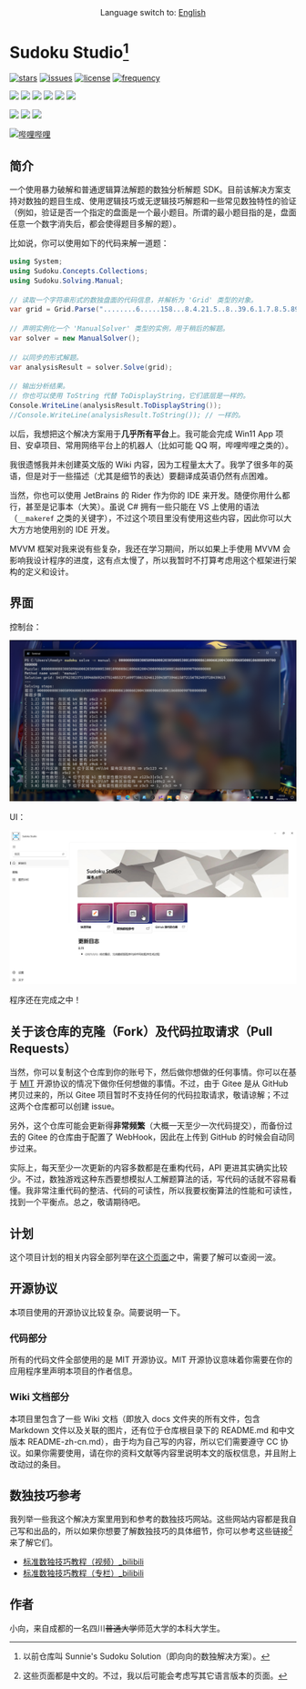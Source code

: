 <center>Language switch to: <a href="README.md">English</a></center>

# Sudoku Studio[^1]

[![stars](https://img.shields.io/github/stars/SunnieShine/Sudoku?color=097abb)](https://github.com/SunnieShine/Sudoku/stargazers)
[![issues](https://img.shields.io/github/issues/SunnieShine/Sudoku?color=097abb)](https://github.com/SunnieShine/Sudoku/issues)
[![license](https://img.shields.io/github/license/SunnieShine/Sudoku?color=097abb)](https://github.com/SunnieShine/Sudoku/blob/main/LICENSE)
[![frequency](https://img.shields.io/github/commit-activity/m/SunnieShine/Sudoku?color=097abb)](https://github.com/badges/SunnieShine/Sudoku)

![](https://img.shields.io/badge/%E7%BC%96%E7%A8%8B%E8%AF%AD%E8%A8%80-C%23%2011%20%E9%A2%84%E8%A7%88%E7%89%88-%23178600)
![](https://img.shields.io/badge/%E5%9F%BA%E6%9C%AC%E6%A1%86%E6%9E%B6-.NET%207-blueviolet)
![](https://img.shields.io/badge/%E7%BC%A9%E8%BF%9B-Tab-lightgrey)
![](https://img.shields.io/badge/IDE-Visual%20Studio%202022%20v17.3%20%E9%A2%84%E8%A7%88%E7%89%88-%23cf98fb)
![](https://img.shields.io/badge/%E8%AF%AD%E8%A8%80-%E8%8B%B1%E8%AF%AD%E3%80%81%E7%AE%80%E4%BD%93%E4%B8%AD%E6%96%87-success)
[![](https://img.shields.io/badge/UI%20%E9%A1%B9%E7%9B%AE-%E5%90%8D%E4%B9%83%EF%BC%88Sudoku.UI%EF%BC%89-%230d1117)](https://github.com/SunnieShine/Sudoku/tree/main/src/Sudoku.UI)

[![](https://img.shields.io/badge/GitHub-%E7%82%B9%E6%88%91%EF%BC%81-%230d1117?logo=github)](https://github.com/SunnieShine/Sudoku)
[![](https://img.shields.io/badge/Gitee-%E7%82%B9%E6%88%91%EF%BC%81-%230d1117?logo=gitee)](https://gitee.com/SunnieShine/Sudoku)
[![](https://img.shields.io/badge/Wiki-%E7%82%B9%E6%88%91%EF%BC%81-%230d1117)](https://sunnieshine.github.io/Sudoku/)

[![哔哩哔哩](https://img.shields.io/badge/dynamic/json?color=%23fb7299&label=%E5%93%94%E5%93%A9%E5%93%94%E5%93%A9&logo=bilibili&query=%24.data.follower&suffix=%20%E5%85%B3%E6%B3%A8&url=https%3A%2F%2Fapi.bilibili.com%2Fx%2Frelation%2Fstat%3Fvmid%3D23736703)](https://space.bilibili.com/23736703)

## 简介

一个使用暴力破解和普通逻辑算法解题的数独分析解题 SDK。目前该解决方案支持对数独的题目生成、使用逻辑技巧或无逻辑技巧解题和一些常见数独特性的验证（例如，验证是否一个指定的盘面是一个最小题目。所谓的最小题目指的是，盘面任意一个数字消失后，都会使得题目多解的题）。

比如说，你可以使用如下的代码来解一道题：

```csharp
using System;
using Sudoku.Concepts.Collections;
using Sudoku.Solving.Manual;

// 读取一个字符串形式的数独盘面的代码信息，并解析为 'Grid' 类型的对象。
var grid = Grid.Parse("........6.....158...8.4.21.5..8..39.6.1.7.8.5.89..5..1.24.5.9...659.....9........");

// 声明实例化一个 'ManualSolver' 类型的实例，用于稍后的解题。
var solver = new ManualSolver();

// 以同步的形式解题。
var analysisResult = solver.Solve(grid);

// 输出分析结果。
// 你也可以使用 ToString 代替 ToDisplayString，它们底层是一样的。
Console.WriteLine(analysisResult.ToDisplayString());
//Console.WriteLine(analysisResult.ToString()); // 一样的。
```

以后，我想把这个解决方案用于**几乎所有平台**上。我可能会完成 Win11 App 项目、安卓项目、常用网络平台上的机器人（比如可能 QQ 啊，哔哩哔哩之类的）。

我很遗憾我并未创建英文版的 Wiki 内容，因为工程量太大了。我学了很多年的英语，但是对于一些描述（尤其是细节的表达）要翻译成英语仍然有点困难。

当然，你也可以使用 JetBrains 的 Rider 作为你的 IDE 来开发。随便你用什么都行，甚至是记事本（大笑）。虽说 C# 拥有一些只能在 VS 上使用的语法（`__makeref` 之类的关键字），不过这个项目里没有使用这些内容，因此你可以大大方方地使用别的 IDE 开发。

MVVM 框架对我来说有些复杂，我还在学习期间，所以如果上手使用 MVVM 会影响我设计程序的进度，这有点太慢了，所以我暂时不打算考虑用这个框架进行架构的定义和设计。

## 界面

控制台：

![](docs/pic/command-line.png)

UI：

![](docs/pic/win-ui.png)

程序还在完成之中！

## 关于该仓库的克隆（Fork）及代码拉取请求（Pull Requests）

当然，你可以复制这个仓库到你的账号下，然后做你想做的任何事情。你可以在基于 [MIT](https://github.com/SunnieShine/Sudoku/blob/main/LICENSE) 开源协议的情况下做你任何想做的事情。不过，由于 Gitee 是从 GitHub 拷贝过来的，所以 Gitee 项目暂时不支持任何的代码拉取请求，敬请谅解；不过这两个仓库都可以创建 issue。

另外，这个仓库可能会更新得**非常频繁**（大概一天至少一次代码提交），而备份过去的 Gitee 的仓库由于配置了 WebHook，因此在上传到 GitHub 的时候会自动同步过来。

实际上，每天至少一次更新的内容多数都是在重构代码，API 更进其实确实比较少。不过，数独游戏这种东西要想模拟人工解题算法的话，写代码的话就不容易看懂。我非常注重代码的整洁、代码的可读性，所以我要权衡算法的性能和可读性，找到一个平衡点。总之，敬请期待吧。

## 计划

这个项目计划的相关内容全部列举在[这个页面](https://github.com/users/SunnieShine/projects/2)之中，需要了解可以查阅一波。

## 开源协议

本项目使用的开源协议比较复杂。简要说明一下。

### 代码部分

所有的代码文件全部使用的是 MIT 开源协议。MIT 开源协议意味着你需要在你的应用程序里声明本项目的作者信息。

### Wiki 文档部分

本项目里包含了一些 Wiki 文档（即放入 docs 文件夹的所有文件，包含 Markdown 文件以及关联的图片，还有位于仓库根目录下的 README.md 和中文版本 README-zh-cn.md），由于均为自己写的内容，所以它们需要遵守 CC 协议。如果你需要使用，请在你的资料文献等内容里说明本文的版权信息，并且附上改动过的条目。

## 数独技巧参考

我列举一些我这个解决方案里用到和参考的数独技巧网站。这些网站内容都是我自己写和出品的，所以如果你想要了解数独技巧的具体细节，你可以参考这些链接[^2]来了解它们。

* [标准数独技巧教程（视频）_bilibili](https://www.bilibili.com/video/BV1Mx411z7uq)
* [标准数独技巧教程（专栏）_bilibili](https://www.bilibili.com/read/readlist/rl291187)

## 作者

小向，来自成都的一名四川~~普通大学~~师范大学的本科大学生。

[^1]: 以前仓库叫 Sunnie's Sudoku Solution（即向向的数独解决方案）。

[^2]: 这些页面都是中文的。不过，我以后可能会考虑写其它语言版本的页面。

